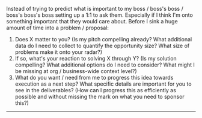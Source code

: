 Instead of trying to predict what is important to my boss / boss's boss / boss's boss's boss setting up a 1:1 to ask them. Especially if I think I'm onto something important that they would care about. Before I sink a huge amount of time into a problem / proposal:

1.  Does X matter to you? (Is my pitch compelling already? What additional data do I need to collect to quantify the opportunity size? What size of problems make it onto your radar?)
2.  If so, what's your reaction to solving X through Y? (Is my solution compelling? What additional options do I need to consider? What might I be missing at org / business-wide context level?)
3.  What do you want / need from me to progress this idea towards execution as a next step? What specific details are important for you to see in the deliverables? (How can I progress this as efficiently as possible and without missing the mark on what you need to sponsor this?)

---

